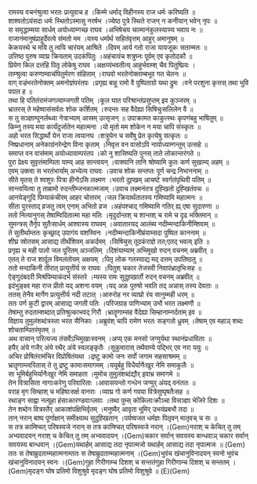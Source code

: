 

  
रामस्य वचनंश्रुत्वा भरतः प्रत्युवाच ह ।किम्मे धर्माद् विहीनस्य राज धर्मः करिष्यति  ॥   
शाश्वतोऽयंसदा धर्मः स्थितोऽस्मासु नरर्षभ ।ज्येष्ठ पुत्रे स्थिते राजन् न कनीयान् भवेन् नृपः  ॥   
स समृद्धाम्मया सार्धम् अयोध्याम्गच्छ राघव ।अभिषेचय चात्मानंकुलस्यास्य भवाय नः  ॥   
राजानंमानुषंप्राहुर्देवत्वे संमतो मम ।यस्य धर्मार्थ सहितंवृत्तम् आहुर् अमानुषम्  ॥   
केकयस्थे च मयि तु त्वयि चारंयम् आश्रिते ।दिवम् आर्य गतो राजा यायजूकः सताम्मतः  ॥   
उत्तिष्ठ पुरुष व्याघ्र क्रियताम् उदकंपितुः ।अहंचायंच शत्रुघ्नः पूर्वम् एव कृतोदकौ  ॥   
प्रियेण किल दत्तंहि पितृ लोकेषु राघव ।अक्षय्यंभवतीत्य् आहुर्भवाम्श् चैव पितुष्प्रियः ।  
ताम्श्रुत्वा करुणाम्वाचंपितुर्मरण संहिताम् ।राघवो भरतेनोक्ताम्बभूव गत चेतनः  ॥   
वाग् वज्रंभरतेनोक्तम् अमनोज्ञंपरंतपः ।प्रगृह्य बाहू रामो वै पुष्पिताग्रो यथा द्रुमः ।वने परशुना कृत्तस् तथा भुवि पपात ह  ॥   
तथा हि पतितंरामंजगत्याम्जगती पतिम् ।कूल घात परिश्रान्तंप्रसुप्तम् इव कुञ्जरम्  ॥   
भ्रातरस् ते महेष्वासंसर्वतः शोक कर्शितम् ।रुदन्तः सह वैदेह्या सिषिचुःसलिलेन वै  ॥   
स तु सञ्ज्ञाम्पुनर्लब्ध्वा नेत्राभ्याम् आस्रम् उत्सृजन्  ॥ उपाक्रामत काकुत्स्थः कृपणंबहु भाषितुम्  ॥   
किम्नु तस्य मया कार्यंदुर्जातेन महात्मना ।यो मृतो मम शोकेन न मया चापि संस्कृतः  ॥   
अहो भरत सिद्धार्थो येन राजा त्वयानघ ।शत्रुघेन च सर्वेषु प्रेत कृत्येषु सत्कृतः  ॥   
निष्प्रधानाम् अनेकाग्रंनरेन्द्रेण विना कृताम् ।निवृत्त वन वासोऽपि नायोध्याम्गन्तुम् उत्सहे  ॥   
समाप्त वन वासंमाम् अयोध्यायाम्परंतप ।को नु शासिष्यति पुनस् ताते लोकान्तरंगते  ॥   
पुरा प्रेक्ष्य सुवृत्तंमाम्पिता याम्य् आह सान्त्वयन् ।वाक्यानि तानि श्रोष्यामि कुतः कर्ण सुखाम्य् अहम्  ॥   
एवम् उक्त्वा स भरतंभार्याम् अभ्येत्य राघवः ।उवाच शोक सन्तप्तः पूर्ण चन्द्र निभाननाम्  ॥   
सीते मृतस् ते श्वशुरः पित्रा हीनोऽसि लक्ष्मण ।भरतो दुह्खम् आचष्टे स्वर्गतंपृथिवी पतिम्  ॥   
सान्त्वयित्वा तु ताम्रामो रुदन्तीम्जनकात्मजाम् ।उवाच लक्ष्मनंतत्र दुह्खितो दुह्खितंवचः  ॥   
आनयेङ्गुदि पिम्याकंचीरम् आहर चोत्तरम् ।जल क्रियार्थंतातस्य गमिष्यामि महात्मनः  ॥   
सीता पुरस्ताद् व्रजतु त्वम् एनाम् अभितो व्रज ।अहंपश्चाद् गमिष्यामि गतिर् ह्य् एषा सुदारुणा  ॥   
ततो नित्यानुगस् तेषाम्विदितात्मा महा मतिः ।मृदुर्दान्तश् च शान्तश् च रामे च दृढ भक्तिमान्  ॥   
सुमन्त्रस् तैर्नृप सुतैःसार्धम् आश्वास्य राघवम् ।अवातारयद् आलंब्य नदीम्मन्दाकिनीम्शिवाम्  ॥   
ते सुतीर्थाम्ततः कृच्छ्राद् उपागंय यशस्विनः ।नदीम्मन्दाकिनीम्रंयाम्सदा पुष्पित काननाम्  ॥   
शीघ्र स्रोतसम् आसाद्य तीर्थंशिवम् अकर्दमम् ।सिषिचुस् तूदकंराज्ञे तत;एतद् भवत्व् इति  ॥   
प्रगृह्य च मही पालो जल पूरितम् अञ्जलिम् ।दिशंयाम्याम् अभिमुखो रुदन् वचनम् अब्रवीत्  ॥   
एतत् ते राज शार्दूल विमलंतोयम् अक्षयम् ।पितृ लोक गतस्याद्य मद् दत्तम् उपतिष्ठतु  ॥   
ततो मन्दाकिनी तीरात् प्रत्युत्तीर्य स राघवः ।पितुश् चकार तेजस्वी निवापंभ्रातृभिःसह  ॥   
ऐङ्गुदंबदरी मिश्रंपिम्याकंदर्भ संस्तरे ।म्यस्य रामः सुदुह्खार्तो रुदन् वचनम् अब्रवीत्  ॥   
इदंभुङ्क्ष्व महा राज प्रीतो यद् अशना वयम् ।यद् अन्नः पुरुषो भवति तद् अन्नास् तस्य देवताः  ॥   
ततस् तेनैव मार्गेण प्रत्युत्तीर्य नदी तटात् ।आरुरोह नर व्याघ्रो रंय सानुम्मही धरम्  ॥   
ततः पर्ण कुटी द्वारम् आसाद्य जगती पतिः ।परिजग्राह पाणिभ्याम् उभौ भरत लक्ष्मणौ  ॥   
तेषाम्तु रुदताम्शब्दात् प्रतिश्रुत्काभवद् गिरौ ।भ्रातॄणाम्सह वैदेह्या सिम्हानाम्नर्दताम् इव  ॥   
विज्ञाय तुमुलंशब्दंत्रस्ता भरत सैनिकाः ।अब्रुवंश् चापि रामेण भरतः सङ्गतो ध्रुवम् ।तेषाम् एव महाञ् शब्दः शोचताम्पितरंमृतम्  ॥   
अथ वासान् परित्यज्य तंसर्वेऽभिमुखाःस्वनम् ।अप्य् एक मनसो जग्मुर्यथा स्थानंप्रधाविताः  ॥   
हयैर् अंये गजैर् अंये रथैर् अंये स्वलङ्कृतैः ।सुकुमारास् तथैवाम्ये पद्भिर् एव नरा ययुः  ॥   
अचिर प्रोषितंरामंचिर विप्रोषितंयथा ।द्रष्टु कामो जनः सर्वो जगाम सहसाश्रमम्  ॥   
भ्रातॄणाम्त्वरितास् ते तु द्रष्टु कामाःसमागमम् ।ययुर्बहु विधैर्यानैःखुर नेमि समाकुलैः  ॥   
सा भूमिर्बहुभिर्यानैःखुर नेमि समाहता ।मुमोच तुमुलंशब्दंद्यौर् इवाभ्र समागमे  ॥   
तेन वित्रासिता नागाःकरेणु परिवारिताः ।आवासयन्तो गन्धेन जग्मुर् अंयद् वनंततः  ॥   
वराह मृग सिम्हाश् च महिषाःसर्क्ष वानराः ।व्याघ्र गो कर्ण गवया वित्रेसुष्पृषतैःसह  ॥   
रथाङ्ग साह्वा नत्यूहा हंसाःकारण्डवाःप्लवाः ।तथा पुम्स् कोकिलाःक्रौञ्चा विसञ्ज्ञा भेजिरे दिशः  ॥   
तेन शब्देन वित्रस्तैर् आकाशंपक्षिभिर्वृतम् ।मनुष्यैर् आवृता भूमिर् उभयंप्रबभौ तदा  ॥   
तान् नरान् बाष्प पूर्णाक्षान् समीक्ष्याथ सुदुह्खितान् ।पर्यष्वजत धर्मज्ञः पितृवन् मातृवच् च सः  ॥   
स तत्र काम्श्चित् परिषस्वजे नरान् स तत्र काम्श्चित् परिषस्वजे नरान् ।(Gem)नराश् च केचित् तु तम् अभ्यवादयन् नराश् च केचित् तु तम् अभ्यवादयन् ।(Gem)चकार सर्वान् सवयस्य बान्धवाञ् चकार सर्वान् सवयस्य बान्धवान् ।(Gem)यथार्हम् आसाद्य तदा नृपात्मजो यथार्हम् आसाद्य तदा नृपात्मजः  ॥ (Gem)  
ततः स तेषाम्रुदताम्महात्मनाम्ततः स तेषाम्रुदताम्महात्मनाम् ।(Gem)भुवंच खंचानुविनादयन् स्वनो भुवंच खंचानुविनादयन् स्वनः ।(Gem)गुहा गिरीणाम्च दिशश् च सन्ततंगुहा गिरीणाम्च दिशश् च सन्ततम् ।(Gem)मृदङ्ग घोष प्रतिमो विशुश्रुवे मृदङ्ग घोष प्रतिमो विशुश्रुवे  ॥ (E)(Gem)  
